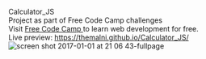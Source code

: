 Calculator_JS<br>
Project as part of  Free Code Camp challenges<br>
Visit [Free Code Camp ]( https://www.freecodecamp.com) to learn web development for free.<br>
Live preview: https://themalni.github.io/Calculator_JS/<br>
![screen shot 2017-01-01 at 21 06 43-fullpage](https://cloud.githubusercontent.com/assets/12295765/21582777/4315a4ac-d066-11e6-8916-a083bae0a055.png)

